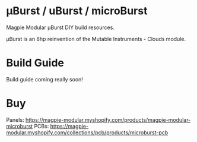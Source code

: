 # μBurst / uBurst / microBurst

Magpie Modular μBurst DIY build resources.

μBurst is an 8hp reinvention of the Mutable Instruments - Clouds module.

# Build Guide

Build guide coming really soon!

# Buy

Panels: https://magpie-modular.myshopify.com/products/magpie-modular-microburst
PCBs: https://magpie-modular.myshopify.com/collections/pcb/products/microburst-pcb
